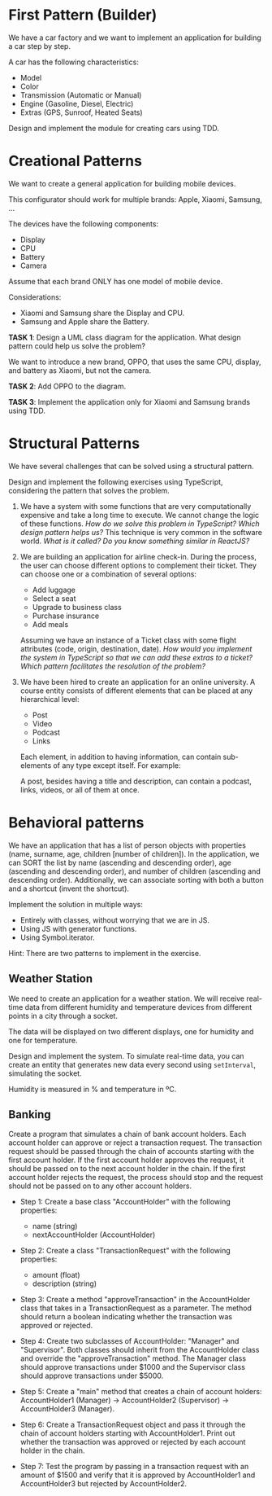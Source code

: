 # First Pattern (Builder)

We have a car factory and we want to implement an application for building a car step by step.

A car has the following characteristics:

- Model
- Color
- Transmission (Automatic or Manual)
- Engine (Gasoline, Diesel, Electric)
- Extras (GPS, Sunroof, Heated Seats)

Design and implement the module for creating cars using TDD.

# Creational Patterns

We want to create a general application for building mobile devices.

This configurator should work for multiple brands: Apple, Xiaomi, Samsung, ...

The devices have the following components:

- Display
- CPU
- Battery
- Camera

Assume that each brand ONLY has one model of mobile device.

Considerations:

- Xiaomi and Samsung share the Display and CPU.
- Samsung and Apple share the Battery.

**TASK 1**: Design a UML class diagram for the application. What design pattern could help us solve the problem?

We want to introduce a new brand, OPPO, that uses the same CPU, display, and battery as Xiaomi, but not the camera.

**TASK 2**: Add OPPO to the diagram.

**TASK 3**: Implement the application only for Xiaomi and Samsung brands using TDD.

# Structural Patterns

We have several challenges that can be solved using a structural pattern.

Design and implement the following exercises using TypeScript, considering the pattern that solves the problem.

1. We have a system with some functions that are very computationally expensive and take a long time to execute. We cannot change the logic of these functions.
   _How do we solve this problem in TypeScript?_
   _Which design pattern helps us?_
   This technique is very common in the software world. _What is it called?_
   _Do you know something similar in ReactJS?_

2. We are building an application for airline check-in. During the process, the user can choose different options to complement their ticket. They can choose one or a combination of several options:

   - Add luggage
   - Select a seat
   - Upgrade to business class
   - Purchase insurance
   - Add meals

   Assuming we have an instance of a Ticket class with some flight attributes (code, origin, destination, date).
   _How would you implement the system in TypeScript so that we can add these extras to a ticket?_
   _Which pattern facilitates the resolution of the problem?_

3. We have been hired to create an application for an online university. A course entity consists of different elements that can be placed at any hierarchical level:

   - Post
   - Video
   - Podcast
   - Links

   Each element, in addition to having information, can contain sub-elements of any type except itself. For example:

   A post, besides having a title and description, can contain a podcast, links, videos, or all of them at once.

# Behavioral patterns

We have an application that has a list of person objects with properties (name, surname, age, children [number of children]). In the application, we can SORT the list by name (ascending and descending order), age (ascending and descending order), and number of children (ascending and descending order). Additionally, we can associate sorting with both a button and a shortcut (invent the shortcut).

Implement the solution in multiple ways:

- Entirely with classes, without worrying that we are in JS.
- Using JS with generator functions.
- Using Symbol.iterator.

Hint: There are two patterns to implement in the exercise.

## Weather Station

We need to create an application for a weather station. We will receive real-time data from different humidity and temperature devices from different points in a city through a socket.

The data will be displayed on two different displays, one for humidity and one for temperature.

Design and implement the system. To simulate real-time data, you can create an entity that generates new data every second using `setInterval`, simulating the socket.

Humidity is measured in % and temperature in ºC.

## Banking

Create a program that simulates a chain of bank account holders. Each account holder can approve or reject a transaction request. The transaction request should be passed through the chain of accounts starting with the first account holder. If the first account holder approves the request, it should be passed on to the next account holder in the chain. If the first account holder rejects the request, the process should stop and the request should not be passed on to any other account holders.

- Step 1: Create a base class "AccountHolder" with the following properties:

  - name (string)
  - nextAccountHolder (AccountHolder)

- Step 2: Create a class "TransactionRequest" with the following properties:

  - amount (float)
  - description (string)

- Step 3: Create a method "approveTransaction" in the AccountHolder class that takes in a TransactionRequest as a parameter. The method should return a boolean indicating whether the transaction was approved or rejected.

- Step 4: Create two subclasses of AccountHolder: "Manager" and "Supervisor". Both classes should inherit from the AccountHolder class and override the "approveTransaction" method. The Manager class should approve transactions under $1000 and the Supervisor class should approve transactions under $5000.

- Step 5: Create a "main" method that creates a chain of account holders: AccountHolder1 (Manager) -> AccountHolder2 (Supervisor) -> AccountHolder3 (Manager).

- Step 6: Create a TransactionRequest object and pass it through the chain of account holders starting with AccountHolder1. Print out whether the transaction was approved or rejected by each account holder in the chain.

- Step 7: Test the program by passing in a transaction request with an amount of $1500 and verify that it is approved by AccountHolder1 and AccountHolder3 but rejected by AccountHolder2.
